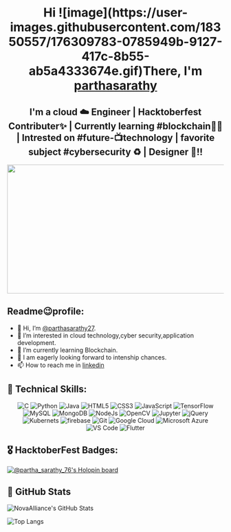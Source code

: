 <div align="center">
<h1>
  Hi ![image](https://user-images.githubusercontent.com/18350557/176309783-0785949b-9127-417c-8b55-ab5a4333674e.gif)There, I'm <a href="https://www.linkedin.com/in/parthasarathy-g/" target="_blank" rel="noreferrer">parthasarathy</a>
</h1>
</div>

<h2 align="center">
I'm a cloud  ☁️ Engineer | Hacktoberfest Contributer✨ | Currently learning #blockchain👨‍💻 | Intrested on #future-📺technology | favorite subject #cybersecurity ♻️ | Designer 🎨!!
</h2> 

<div align="center">
  <img src="https://media.giphy.com/media/dWesBcTLavkZuG35MI/giphy.gif" width="600" height="300"/>
</div>

## Readme😉profile:
- 👋 Hi, I’m [@parthasarathy27](https://github.com/parthasarathy27).
- 👀 I’m interested in cloud technology,cyber security,application development.
- 🌱 I’m currently learning Blockchain.
- 💞️ I am eagerly looking forward to intenship chances.
- 📫 How to reach me in [linkedin](https://www.linkedin.com/in/parthasarathy-g)

<!---
Parthasarathy27/parthasarathy27 is a ✨ special ✨ repository because its `README.md` (this file) appears on your GitHub profile.
You can click the Preview link to take a look at your changes.
--->

## 💼 Technical Skills:

<p align="center"> 
<img alt="C" src="https://img.shields.io/badge/c-%2300599C.svg?&style=for-the-badge&logo=c&logoColor=white" />
 <img alt="Python" src="https://img.shields.io/badge/python-%2314354C.svg?style=for-the-badge&logo=python&logoColor=white"/>
 <img alt="Java" src="https://img.shields.io/badge/java-%23ED8B00.svg?&style=for-the-badge&logo=java&logoColor=white" />
<img alt="HTML5" src="https://img.shields.io/badge/html5-%23E34F26.svg?&style=for-the-badge&logo=html5&logoColor=white" />
 <img alt="CSS3" src="https://img.shields.io/badge/css3-%231572B6.svg?&style=for-the-badge&logo=css3&logoColor=white" />
 <img alt="JavaScript" src="https://img.shields.io/badge/javascript-%23323330.svg?&style=for-the-badge&logo=javascript&logoColor=%23F7DF1E" />
 <img alt="TensorFlow" src="https://img.shields.io/badge/TensorFlow-FF6F00?style=for-the-badge&logo=TensorFlow&logoColor=white" />
 <img alt="MySQL" src="https://img.shields.io/badge/MySQL-00000F?style=for-the-badge&logo=mysql&logoColor=white" />
 <img alt="MongoDB" src="https://img.shields.io/badge/MongoDB-white?style=for-the-badge&logo=mongodb&logoColor=4EA94B" />
 <img alt="NodeJs" src="https://img.shields.io/badge/Node.js-339933?style=for-the-badge&logo=nodedotjs&logoColor=white" />
    <img alt="OpenCV" src="https://img.shields.io/badge/OpenCV-27338e?style=for-the-badge&logo=OpenCV&logoColor=white" />
    <img alt="Jupyter" src="https://img.shields.io/badge/Jupyter-F37626.svg?&style=for-the-badge&logo=Jupyter&logoColor=white" />
    <img alt="jQuery" src="https://img.shields.io/badge/jQuery-0769AD?style=for-the-badge&logo=jquery&logoColor=white" />
    <img alt="Kubernets" src="https://img.shields.io/badge/kubernetes-326ce5.svg?&style=for-the-badge&logo=kubernetes&logoColor=white" />
    <img alt="firebase" src="https://img.shields.io/badge/firebase-ffca28?style=for-the-badge&logo=firebase&logoColor=black" />
    <img alt="Git" src="https://img.shields.io/badge/Git-F05032?style=for-the-badge&logo=git&logoColor=white" />
    <img alt="Google Cloud" src="https://img.shields.io/badge/Google_Cloud-4285F4?style=for-the-badge&logo=google-cloud&logoColor=white" />
    <img alt="Microsoft Azure" src="https://img.shields.io/badge/microsoft%20azure-0089D6?style=for-the-badge&logo=microsoft-azure&logoColor=white" />
    <img alt="VS Code" src="https://img.shields.io/badge/Visual_Studio_Code-0078D4?style=for-the-badge&logo=visual%20studio%20code&logoColor=white" />
    <img alt="Flutter" src="https://img.shields.io/badge/Flutter-02569B?style=for-the-badge&logo=flutter&logoColor=white" />
</p>

## 🎖️ HacktoberFest Badges:

[![@partha_sarathy_76's Holopin board](https://holopin.me/partha_sarathy_76)](https://holopin.io/@partha_sarathy_76) 

## 🚀 GitHub Stats

![NovaAlliance's GitHub Stats](https://github-readme-stats.vercel.app/api?username=parthasarathy27&show_icons=true&theme=radical)

![Top Langs](https://github-readme-stats.vercel.app/api/top-langs/?username=parthasarathy27&layout=compact&theme=radical)
